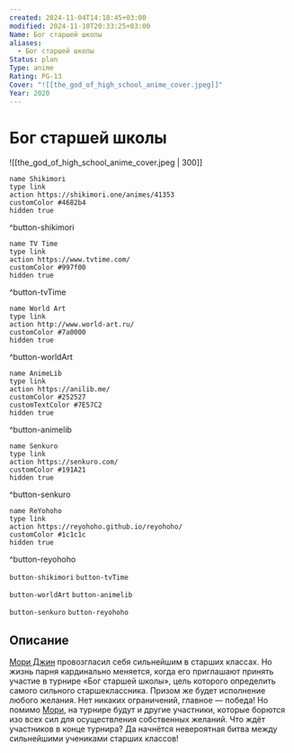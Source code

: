 ```yaml
---
created: 2024-11-04T14:18:45+03:00
modified: 2024-11-10T20:33:25+03:00
Name: Бог старшей школы
aliases:
  - Бог старшей школы
Status: plan
Type: anime
Rating: PG-13
Cover: "![[the_god_of_high_school_anime_cover.jpeg]]"
Year: 2020
---
```


# Бог старшей школы

![[the_god_of_high_school_anime_cover.jpeg | 300]]

```button
name Shikimori
type link
action https://shikimori.one/animes/41353
customColor #4682b4
hidden true
```
^button-shikimori

```button
name TV Time
type link
action https://www.tvtime.com/
customColor #997f00
hidden true
```
^button-tvTime

```button
name World Art
type link
action http://www.world-art.ru/
customColor #7a0000
hidden true
```
^button-worldArt

```button
name AnimeLib
type link
action https://anilib.me/
customColor #252527
customTextColor #7E57C2
hidden true
```
^button-animelib

```button
name Senkuro
type link
action https://senkuro.com/
customColor #191A21
hidden true
```
^button-senkuro

```button
name ReYohoho
type link
action https://reyohoho.github.io/reyohoho/
customColor #1c1c1c
hidden true
```
^button-reyohoho

`button-shikimori` `button-tvTime`

`button-worldArt` `button-animelib`

`button-senkuro` `button-reyohoho`

## Описание

[Мори Джин](https://shikimori.one/characters/157935-mo-ri-jin) провозгласил себя сильнейшим в старших классах. Но жизнь парня кардинально меняется, когда его приглашают принять участие в турнире «Бог старшей школы», цель которого определить самого сильного старшеклассника. Призом же будет исполнение любого желания. Нет никаких ограничений, главное — победа! Но помимо [Мори](https://shikimori.one/characters/157935-mo-ri-jin), на турнире будут и другие участники, которые борются изо всех сил для осуществления собственных желаний. Что ждёт участников в конце турнира? Да начнётся невероятная битва между сильнейшими учениками старших классов!
